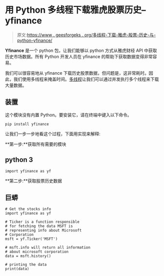# 用 Python 多线程下载雅虎股票历史–yfinance

> 原文:[https://www . geesforgeks . org/多线程-下载-雅虎-股票-历史-与-python-yfinance/](https://www.geeksforgeeks.org/multithreaded-download-of-yahoo-stock-history-with-python-yfinance/)

**Yfinance** 是一个 python 包，让我们能够以 python 方式从雅虎财经 API 中获取历史市场数据。所有 Python 开发人员在 yfinance 的帮助下获取数据变得非常容易。

我们可以很容易地从 yfinance 下载历史股票数据，但问题是，这非常耗时。因此，我们使用多线程来掩盖时间。[多线程](https://www.geeksforgeeks.org/multithreading-python-set-1/)让我们可以通过并发执行多个线程来下载大量数据。

## 装置

这个模块没有内置 Python。要安装它，请在终端中键入以下命令。

```
pip install yfinance
```

让我们一步一步地看这个过程，下面用实现来解释:

**第一步:**获取所有需要的模块

## python 3

```
import yfinance as yf
```

**第二步:**获取股票历史数据

## 巨蟒

```
# Get the stocks info
import yfinance as yf

# Ticker is a function responsible
# for fetching the data MSFT is
# representing info about Microsoft
# Corporation
msft = yf.Ticker('MSFT')

# msft.info will return all information
# about microsoft corporation
data = msft.history()

# printing the data
print(data)
```
